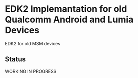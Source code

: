 # EDK2 Implemantation for old Qualcomm Android and Lumia Devices
EDK2 for old MSM devices

## Status
WORKING IN PROGRESS
